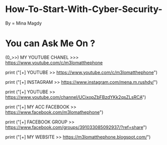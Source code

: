 # How-To-Start-With-Cyber-Security-
By = Mina Magdy 

<important information about syber security> 



# You can Ask Me On ? 

(0_>>) MY YOUTUBE CHANEL >>> https://www.youtube.com/c/m3lomatthephone

print ("[+] YOUTUBE >> https://www.youtube.com/c/m3lomatthephone")

print ("[+] INSTAGRAM >> https://www.instagram.com/mena.m.rushdy/")

print ("[+] YOUTUBE >> https://www.youtube.com/channel/UCixopZbFBzdYKk2qsZLsRCA")

print ("[+] MY ACC FACEBOOK >> https://www.facebook.com/m3lomathephone")

print ("[+] FACEBOOK GROUP >> https://www.facebook.com/groups/391033085092937/?ref=share")

print ("[+] MY WEBSITE >> https://m3lomatthephone.blogspot.com/")
